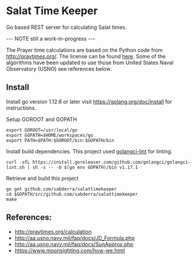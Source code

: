 # Salat Time Keeper
Go based REST server for calculating Salat times.

--- NOTE still a work-in-progress ---

The Prayer time calculations are based on the Python code from http://praytimes.org/. The license can be found [here](License_praytime.org). Some of the algorithms have been updated to use those from United States Naval Observatory (USNO)  see references below.

## Install

Install go version 1.12.6 or later visit https://golang.org/doc/install for instructions.

Setup GOROOT and GOPATH

```
export GOROOT=/usr/local/go
export GOPATH=$HOME/workspaces/go
export PATH=$PATH:$GOROOT/bin:$GOPATH/bin
```

Install build dependencies. This project used [golangci-lint](https://github.com/golangci/golangci-lint) for linting. 

```
curl -sfL https://install.goreleaser.com/github.com/golangci/golangci-lint.sh | sh -s -- -b $(go env GOPATH)/bin v1.17.1
```

Retrieve and build this project

```
go get github.com/sabderra/salattimekeeper
cd $GOPATH/src/github.com/sabderra/salattimekeeper
make
```

## References:
* http://praytimes.org/calculation
* http://aa.usno.navy.mil/faq/docs/JD_Formula.php
* http://aa.usno.navy.mil/faq/docs/SunApprox.php
* https://www.moonsighting.com/how-we.html
